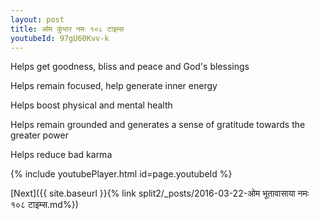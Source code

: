 ```yaml
---
layout: post
title: ओम कुंभार नमः १०८ टाइम्स
youtubeId: 97gU60Kvv-k
---
```

 
 
Helps get goodness, bliss and peace and God's blessings
 
Helps remain focused, help generate inner energy 
 
Helps boost physical and mental health 
 
Helps remain grounded and generates a sense of gratitude towards the greater power 
 
Helps reduce bad karma
 
 
 
 


{% include youtubePlayer.html id=page.youtubeId %}
 
[Next]({{ site.baseurl }}{% link  split2/_posts/2016-03-22-ओम भूतावासाया नमः १०८ टाइम्स.md%})
 
